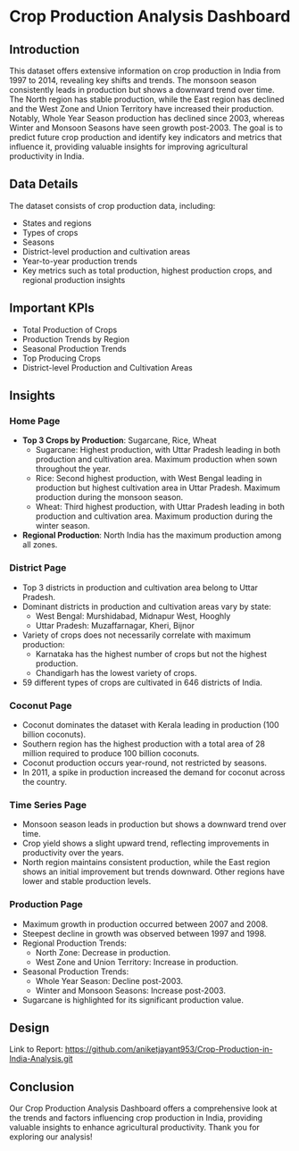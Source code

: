 # Crop Production Analysis Dashboard

## Introduction

This dataset offers extensive information on crop production in India from 1997 to 2014, revealing key shifts and trends. The monsoon season consistently leads in production but shows a downward trend over time. The North region has stable production, while the East region has declined and the West Zone and Union Territory have increased their production. Notably, Whole Year Season production has declined since 2003, whereas Winter and Monsoon Seasons have seen growth post-2003. The goal is to predict future crop production and identify key indicators and metrics that influence it, providing valuable insights for improving agricultural productivity in India.

## Data Details

The dataset consists of crop production data, including:
- States and regions
- Types of crops
- Seasons
- District-level production and cultivation areas
- Year-to-year production trends
- Key metrics such as total production, highest production crops, and regional production insights

## Important KPIs

- Total Production of Crops
- Production Trends by Region
- Seasonal Production Trends
- Top Producing Crops
- District-level Production and Cultivation Areas

## Insights

### Home Page

- **Top 3 Crops by Production**: Sugarcane, Rice, Wheat
  - Sugarcane: Highest production, with Uttar Pradesh leading in both production and cultivation area. Maximum production when sown throughout the year.
  - Rice: Second highest production, with West Bengal leading in production but highest cultivation area in Uttar Pradesh. Maximum production during the monsoon season.
  - Wheat: Third highest production, with Uttar Pradesh leading in both production and cultivation area. Maximum production during the winter season.
- **Regional Production**: North India has the maximum production among all zones.

### District Page

- Top 3 districts in production and cultivation area belong to Uttar Pradesh.
- Dominant districts in production and cultivation areas vary by state:
  - West Bengal: Murshidabad, Midnapur West, Hooghly
  - Uttar Pradesh: Muzaffarnagar, Kheri, Bijnor
- Variety of crops does not necessarily correlate with maximum production:
  - Karnataka has the highest number of crops but not the highest production.
  - Chandigarh has the lowest variety of crops.
- 59 different types of crops are cultivated in 646 districts of India.

### Coconut Page

- Coconut dominates the dataset with Kerala leading in production (100 billion coconuts).
- Southern region has the highest production with a total area of 28 million required to produce 100 billion coconuts.
- Coconut production occurs year-round, not restricted by seasons.
- In 2011, a spike in production increased the demand for coconut across the country.

### Time Series Page

- Monsoon season leads in production but shows a downward trend over time.
- Crop yield shows a slight upward trend, reflecting improvements in productivity over the years.
- North region maintains consistent production, while the East region shows an initial improvement but trends downward. Other regions have lower and stable production levels.

### Production Page

- Maximum growth in production occurred between 2007 and 2008.
- Steepest decline in growth was observed between 1997 and 1998.
- Regional Production Trends:
  - North Zone: Decrease in production.
  - West Zone and Union Territory: Increase in production.
- Seasonal Production Trends:
  - Whole Year Season: Decline post-2003.
  - Winter and Monsoon Seasons: Increase post-2003.
- Sugarcane is highlighted for its significant production value.

## Design

Link to Report: https://github.com/aniketjayant953/Crop-Production-in-India-Analysis.git

## Conclusion

Our Crop Production Analysis Dashboard offers a comprehensive look at the trends and factors influencing crop production in India, providing valuable insights to enhance agricultural productivity. Thank you for exploring our analysis!
